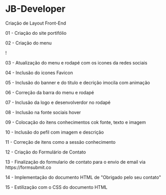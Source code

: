# JB-Developer
Criação de Layout Front-End

<p>01 - Criação do site portifólio</p>
<p>02 - Criação do menu</P>
!
<p>03 - Atualização do menu e rodapé com os icones da redes sociais</p>
<p>04 - Inclusão do icones Favicon</p>
<p>05 - Inclusão do banner e do titulo e decrição imocila com animação</p>
<p>06 - Correção da barra do menu e rodapé</p>
<p>07 - Inclusão da logo e desenvolverdor no rodapé</p>
<p>08 - Inclusão na fonte sociais hover</p>
<p>09 - Colocação do itens conhecimentos cok fonte, texto e imagem</p>
<p>10 - Inclusão do pefil com imagem e descrição</P>
<p>11 - Correção de itens como a sessão conhecimento</P>
<p>12 - Criação do Formulário de Contato</p>
<p>13 - Finalização do formulario de contato para o envio de email via https://formsubmit.co</p>
<p>14 - Implementação do documento HTML de "Obrigado pelo seu contato"</p>
<p>15 - Estilização com o CSS do documento HTML</p>
